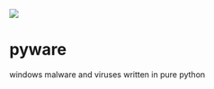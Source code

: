 ![](https://github.com/schemeXY/banner.png)
# pyware
windows malware and viruses written in pure python
